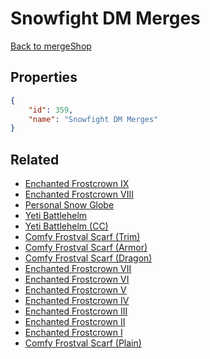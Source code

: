 # Snowfight DM Merges

<no description available>

[Back to mergeShop](../merge-shops.md)

## Properties

```json
{
    "id": 359,
    "name": "Snowfight DM Merges"
}
```

## Related

- [Enchanted Frostcrown IX](../items/20720-enchanted-frostcrown-ix.md)
- [Enchanted Frostcrown VIII](../items/20719-enchanted-frostcrown-viii.md)
- [Personal Snow Globe](../items/20725-personal-snow-globe.md)
- [Yeti Battlehelm](../items/20726-yeti-battlehelm.md)
- [Yeti Battlehelm (CC)](../items/20727-yeti-battlehelm-cc.md)
- [Comfy Frostval Scarf (Trim)](../items/20722-comfy-frostval-scarf-trim.md)
- [Comfy Frostval Scarf (Armor)](../items/20723-comfy-frostval-scarf-armor.md)
- [Comfy Frostval Scarf (Dragon)](../items/20724-comfy-frostval-scarf-dragon.md)
- [Enchanted Frostcrown VII](../items/20718-enchanted-frostcrown-vii.md)
- [Enchanted Frostcrown VI](../items/20717-enchanted-frostcrown-vi.md)
- [Enchanted Frostcrown V](../items/20716-enchanted-frostcrown-v.md)
- [Enchanted Frostcrown IV](../items/20715-enchanted-frostcrown-iv.md)
- [Enchanted Frostcrown III](../items/20714-enchanted-frostcrown-iii.md)
- [Enchanted Frostcrown II](../items/20713-enchanted-frostcrown-ii.md)
- [Enchanted Frostcrown I](../items/20712-enchanted-frostcrown-i.md)
- [Comfy Frostval Scarf (Plain)](../items/20721-comfy-frostval-scarf-plain.md)

